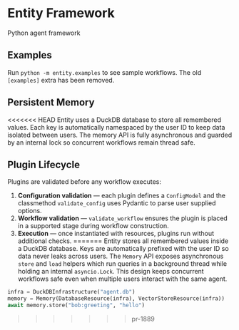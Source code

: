 # Entity Framework
Python agent framework

## Examples
Run `python -m entity.examples` to see sample workflows. The old `[examples]` extra has been removed.

## Persistent Memory

<<<<<<< HEAD
Entity uses a DuckDB database to store all remembered values. Each key is automatically namespaced by the user ID to keep data isolated between users. The memory API is fully asynchronous and guarded by an internal lock so concurrent workflows remain thread safe.

## Plugin Lifecycle

Plugins are validated before any workflow executes:

1. **Configuration validation** &mdash; each plugin defines a `ConfigModel` and
   the classmethod `validate_config` uses Pydantic to parse user supplied
   options.
2. **Workflow validation** &mdash; `validate_workflow` ensures the plugin is
   placed in a supported stage during workflow construction.
3. **Execution** &mdash; once instantiated with resources, plugins run without
   additional checks.
=======
Entity stores all remembered values inside a DuckDB database. Keys are automatically prefixed with the user ID so data never leaks across users. The `Memory` API exposes asynchronous `store` and `load` helpers which run queries in a background thread while holding an internal `asyncio.Lock`. This design keeps concurrent workflows safe even when multiple users interact with the same agent.

```python
infra = DuckDBInfrastructure("agent.db")
memory = Memory(DatabaseResource(infra), VectorStoreResource(infra))
await memory.store("bob:greeting", "hello")
```
>>>>>>> pr-1889
